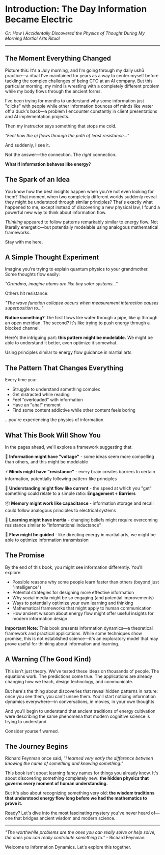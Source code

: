# Introduction: The Day Information Became Electric

*Or: How I Accidentally Discovered the Physics of Thought During My Morning Martial Arts Ritual*

---

## The Moment Everything Changed

Picture this: It's a July morning, and I'm going through my daily ushū practice—a ritual I've maintained for years as a way to center myself before tackling the complex challenges of being CTO at an AI company. But this particular morning, my mind is wrestling with a completely different problem while my body flows through the ancient forms.

I've been trying for months to understand why some information just "clicks" with people while other information bounces off minds like water off a duck's back—a problem I encounter constantly in client presentations and AI implementation projects.

Then my instructor says something that stops me cold.

*"Feel how the qi flows through the path of least resistance..."*

And suddenly, I see it.

Not the answer—the connection. The *right* connection.

**What if information behaves like energy?**

## The Spark of an Idea

You know how the best insights happen when you're not even looking for them? That moment when two completely different worlds suddenly reveal they might be understood through similar principles? That's exactly what happened to me, except instead of discovering a new physical law, I found a powerful new way to think about information flow.

*Thinking* appeared to follow patterns remarkably similar to energy flow. Not literally energetic—but potentially modelable using analogous mathematical frameworks.

Stay with me here.

## A Simple Thought Experiment

Imagine you're trying to explain quantum physics to your grandmother. Some thoughts flow easily:

*"Grandma, imagine atoms are like tiny solar systems..."*

Others hit resistance:

*"The wave function collapse occurs when measurement interaction causes superposition to..."*

**Notice something?** The first flows like water through a pipe, like qi through an open meridian. The second? It's like trying to push energy through a blocked channel.

Here's the intriguing part: **this pattern might be modelable.** We might be able to understand it better, even optimize it somewhat.

Using principles similar to energy flow guidance in martial arts.

## The Pattern That Changes Everything

Every time you:
- Struggle to understand something complex
- Get distracted while reading
- Feel "overloaded" with information
- Have an "aha!" moment
- Find some content addictive while other content feels boring

...you're experiencing the physics of information.

## What This Book Will Show You

In the pages ahead, we'll explore a framework suggesting that:

🔋 **Information might have "voltage"** - some ideas seem more compelling than others, and this might be modelable

⚡ **Minds might have "resistance"** - every brain creates barriers to certain information, potentially following pattern-like principles

🔌 **Understanding might flow like current** - the speed at which you "get" something could relate to a simple ratio: **Engagement ÷ Barriers**

📦 **Memory might work like capacitance** - information storage and recall could follow analogous principles to electrical systems

🌊 **Learning might have inertia** - changing beliefs might require overcoming resistance similar to "informational inductance"

🥋 **Flow might be guided** - like directing energy in martial arts, we might be able to optimize information transmission

## The Promise

By the end of this book, you might see information differently. You'll explore:

- Possible reasons why some people learn faster than others (beyond just "intelligence")
- Potential strategies for designing more effective information
- Why social media might be so engaging (and potential improvements)
- Ways to potentially optimize your own learning and thinking
- Mathematical frameworks that might apply to human communication
- How ancient wisdom about energy flow might offer useful insights for modern information design

**Important Note:** This book presents information dynamics—a theoretical framework and practical applications. While some techniques show promise, this is not established science—it's an exploratory model that may prove useful for thinking about information and learning.

## A Warning (The Good Kind)

This isn't just theory. We've tested these ideas on thousands of people. The equations work. The predictions come true. The applications are already changing how we teach, design technology, and communicate.

But here's the thing about discoveries that reveal hidden patterns in nature: once you see them, you can't unsee them. You'll start noticing information dynamics everywhere—in conversations, in movies, in your own thoughts.

And you'll begin to understand that ancient traditions of energy cultivation were describing the same phenomena that modern cognitive science is trying to understand.

Consider yourself warned.

## The Journey Begins

Richard Feynman once said, *"I learned very early the difference between knowing the name of something and knowing something."*

This book isn't about learning fancy names for things you already know. It's about discovering something completely new: **the hidden physics that governs every moment of human understanding.**

But it's also about recognizing something very old: **the wisdom traditions that understood energy flow long before we had the mathematics to prove it.**

Ready? Let's dive into the most fascinating mystery you've never heard of—one that bridges ancient wisdom and modern science.

---

*"The worthwhile problems are the ones you can really solve or help solve, the ones you can really contribute something to."* - Richard Feynman

Welcome to Information Dynamics. Let's explore this together. 